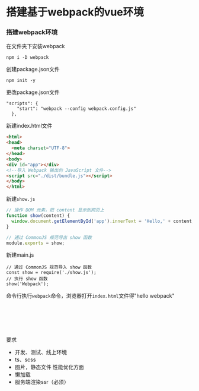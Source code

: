 
# 搭建基于webpack的vue环境

### 搭建webpack环境
在文件夹下安装webpack
```shell
npm i -D webpack
```

创建package.json文件
```shell
npm init -y
```

更改package.json文件
```
"scripts": {
    "start": "webpack --config webpack.config.js"
  },
```

新建index.html文件
```html
<html>
<head>
  <meta charset="UTF-8">
</head>
<body>
<div id="app"></div>
<!--导入 Webpack 输出的 JavaScript 文件-->
<script src="./dist/bundle.js"></script>
</body>
</html>
```

新建`show.js`
```js
// 操作 DOM 元素，把 content 显示到网页上
function show(content) {
  window.document.getElementById('app').innerText = 'Hello,' + content;
}

// 通过 CommonJS 规范导出 show 函数
module.exports = show;
```

新建main.js
```shell
// 通过 CommonJS 规范导入 show 函数
const show = require('./show.js');
// 执行 show 函数
show('Webpack');
```

命令行执行`webpack`命令，浏览器打开`index.html`文件得"hello webpack"

```shell
```

```shell
```

```shell
```

```shell
```

```shell
```

```shell
```

要求
- 开发、测试、线上环境
- ts、scss
- 图片，静态文件
性能优化方面
- 懒加载
- 服务端渲染ssr（必须）